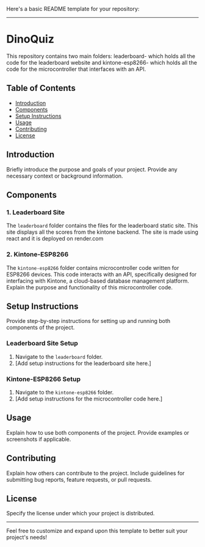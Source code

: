 Here's a basic README template for your repository:

---

# DinoQuiz

This repository contains two main folders: leaderboard- which holds all the code for the leaderboard website and kintone-esp8266- which holds all the code for the microcontroller that interfaces with an API.

## Table of Contents

- [Introduction](#introduction)
- [Components](#components)
- [Setup Instructions](#setup-instructions)
- [Usage](#usage)
- [Contributing](#contributing)
- [License](#license)

## Introduction

Briefly introduce the purpose and goals of your project. Provide any necessary context or background information.

## Components

### 1. Leaderboard Site

The `leaderboard` folder contains the files for the leaderboard static site. This site displays all the scores from the kintone backend. The site is made using react and it is deployed on render.com

### 2. Kintone-ESP8266

The `kintone-esp8266` folder contains microcontroller code written for ESP8266 devices. This code interacts with an API, specifically designed for interfacing with Kintone, a cloud-based database management platform. Explain the purpose and functionality of this microcontroller code.

## Setup Instructions

Provide step-by-step instructions for setting up and running both components of the project.

### Leaderboard Site Setup

1. Navigate to the `leaderboard` folder.
2. [Add setup instructions for the leaderboard site here.]

### Kintone-ESP8266 Setup

1. Navigate to the `kintone-esp8266` folder.
2. [Add setup instructions for the microcontroller code here.]

## Usage

Explain how to use both components of the project. Provide examples or screenshots if applicable.

## Contributing

Explain how others can contribute to the project. Include guidelines for submitting bug reports, feature requests, or pull requests.

## License

Specify the license under which your project is distributed.

---

Feel free to customize and expand upon this template to better suit your project's needs!
